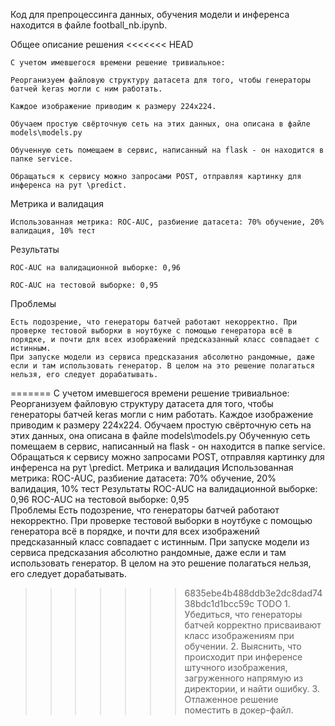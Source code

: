 Код для препроцессинга данных, обучения модели и инференса находится в файле football_nb.ipynb.


Общее описание решения
<<<<<<< HEAD

	С учетом имевшегося времени решение тривиальное: 
	
	Реорганизуем файловую структуру датасета для того, чтобы генераторы батчей keras могли с ним работать.
	
	Каждое изображение приводим к размеру 224х224.
	
	Обучаем простую свёрточную сеть на этих данных, она описана в файле models\models.py
	
	Обученную сеть помещаем в сервис, написанный на flask - он находится в папке service.
	
	Обращаться к сервису можно запросами POST, отправляя картинку для инференса на рут \predict.
	
	
	
Метрика и валидация

	Использованная метрика: ROC-AUC, разбиение датасета: 70% обучение, 20% валидация, 10% тест
	
	
Результаты

	ROC-AUC на валидационной выборке: 0,96
	
	ROC-AUC на тестовой выборке: 0,95	
	
	
Проблемы

	Есть подозрение, что генераторы батчей работают некорректно. При проверке тестовой выборки в ноутбуке с помощью генератора всё в порядке, и почти для всех изображений предсказанный класс совпадает с истинным.
	При запуске модели из сервиса предсказания абсолютно рандомные, даже если и там использовать генератор. В целом на это решение полагаться нельзя, его следует дорабатывать.
	
	
=======
	С учетом имевшегося времени решение тривиальное: 
	Реорганизуем файловую структуру датасета для того, чтобы генераторы батчей keras могли с ним работать.
	Каждое изображение приводим к размеру 224х224.
	Обучаем простую свёрточную сеть на этих данных, она описана в файле models\models.py
	Обученную сеть помещаем в сервис, написанный на flask - он находится в папке service.
	Обращаться к сервису можно запросами POST, отправляя картинку для инференса на рут \predict.
Метрика и валидация
	Использованная метрика: ROC-AUC, разбиение датасета: 70% обучение, 20% валидация, 10% тест
Результаты
	ROC-AUC на валидационной выборке: 0,96
	ROC-AUC на тестовой выборке: 0,95	
Проблемы
	Есть подозрение, что генераторы батчей работают некорректно. При проверке тестовой выборки в ноутбуке с помощью генератора всё в порядке, и почти для всех изображений предсказанный класс совпадает с истинным.
	При запуске модели из сервиса предсказания абсолютно рандомные, даже если и там использовать генератор. В целом на это решение полагаться нельзя, его следует дорабатывать.
>>>>>>> 6835ebe4b488ddb3e2dc8dad7438bdc1d1bcc59c
TODO
	1. Убедиться, что генераторы батчей корректно присваивают класс изображениям при обучении.
	2. Выяснить, что происходит при инференсе штучного изображения, загруженного напрямую из директории, и найти ошибку.
	3. Отлаженное решение поместить в докер-файл.
   